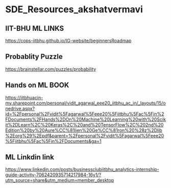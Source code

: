 # SDE_Resources_akshatvermavi

## IIT-BHU ML LINKS

https://cops-iitbhu.github.io/IG-website/beginnersRoadmap

## Probablity Puzzle

https://brainstellar.com/puzzles/probability

## Hands on ML BOOK

https://iitbhuacin-my.sharepoint.com/personal/vidit_agarwal_eee20_iitbhu_ac_in/_layouts/15/onedrive.aspx?id=%2Fpersonal%2Fvidit%5Fagarwal%5Feee20%5Fiitbhu%5Fac%5Fin%2FDocuments%2FHands%2DOn%20Machine%20Learning%20with%20Scikit%2DLearn%2C%20Keras%2C%20and%20TensorFlow%2C%202nd%20Edition%20by%20Aure%CC%81lien%20Ge%CC%81ron%20%28z%2Dlib%2Eorg%29%2Epdf&parent=%2Fpersonal%2Fvidit%5Fagarwal%5Feee20%5Fiitbhu%5Fac%5Fin%2FDocuments&ga=1

## ML Linkdin link

https://www.linkedin.com/posts/businessclubiitbhu_analytics-internship-guide-activity-7062420935714217984-16y1/?utm_source=share&utm_medium=member_desktop
